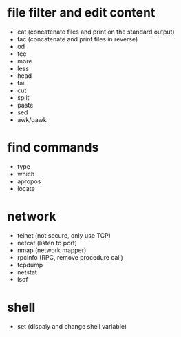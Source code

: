 # file filter and edit content
- cat       (concatenate files and print on the standard output)
- tac       (concatenate and print files in reverse)
- od
- tee
- more
- less
- head
- tail
- cut
- split
- paste
- sed
- awk/gawk

# find commands 
- type
- which
- apropos
- locate

# network
- telnet        (not secure, only use TCP)
- netcat        (listen to port)
- nmap          (network mapper)
- rpcinfo       (RPC, remove procedure call)
- tcpdump
- netstat
- lsof          

# shell
- set           (dispaly and change shell variable)

